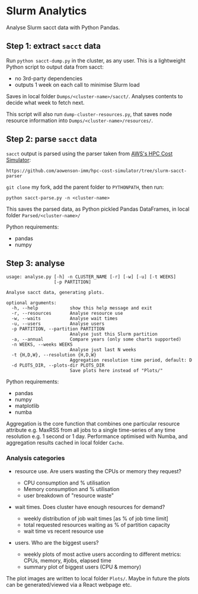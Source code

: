 # Slurm Analytics

Analyse Slurm sacct data with Python Pandas.

## Step 1: extract `sacct` data

Run `python sacct-dump.py` in the cluster, as any user.
This is a lightweight Python script to output data from sacct:
- no 3rd-party dependencies
- outputs 1 week on each call to minimise Slurm load

Saves in local folder `Dumps/<cluster-name>/sacct/`.
Analyses contents to decide what week to fetch next.

This script will also run `dump-cluster-resources.py`, 
that saves node resource information into `Dumps/<cluster-name>/resources/`.

## Step 2: parse `sacct` data

`sacct` output is parsed using the parser taken from [AWS's HPC Cost Simulator](https://github.com/aws-samples/hpc-cost-simulator):

    https://github.com/aowenson-imm/hpc-cost-simulator/tree/slurm-sacct-parser

`git clone` my fork, add the parent folder to `PYTHONPATH`, then run:

    python sacct-parse.py -n <cluster-name>

This saves the parsed data, as Python pickled Pandas DataFrames, in local folder `Parsed/<cluster-name>/`

Python requirements:
- pandas
- numpy

## Step 3: analyse

    usage: analyse.py [-h] -n CLUSTER_NAME [-r] [-w] [-u] [-t WEEKS]
                      [-p PARTITION]

    Analyse sacct data, generating plots.

    optional arguments:
      -h, --help            show this help message and exit
      -r, --resources       Analyse resource use
      -w, --waits           Analyse wait times
      -u, --users           Analyse users
      -p PARTITION, --partition PARTITION
                            Analyse just this Slurm partition
      -a, --annual          Compare years (only some charts supported)
      -n WEEKS, --weeks WEEKS
                            Analyse just last N weeks
      -t {H,D,W}, --resolution {H,D,W}
                            Aggregation resolution time period, default: D
      -d PLOTS_DIR, --plots-dir PLOTS_DIR
                            Save plots here instead of "Plots/"

Python requirements:
- pandas
- numpy
- matplotlib
- numba

Aggregation is the core function that combines one particular resource attribute e.g. MaxRSS from all jobs to a single time-series of any time resolution e.g. 1 second or 1 day. Performance optimised with Numba, and aggregation results cached in local folder `Cache`.

### Analysis categories

- resource use. Are users wasting the CPUs or memory they request?
  - CPU consumption and % utilisation
  - Memory consumption and % utilisation
  - user breakdown of "resource waste"

- wait times. Does cluster have enough resources for demand?
  - weekly distribution of job wait times [as % of job time limit]
  - total requested resources waiting as % of partition capacity
  - wait time vs recent resource use

- users. Who are the biggest users?
  - weekly plots of most active users according to different metrics: CPUs, memory, #jobs, elapsed time
  - summary plot of biggest users (CPU & memory)

The plot images are written to local folder `Plots/`.
Maybe in future the plots can be generated/viewed via a React webpage etc.
